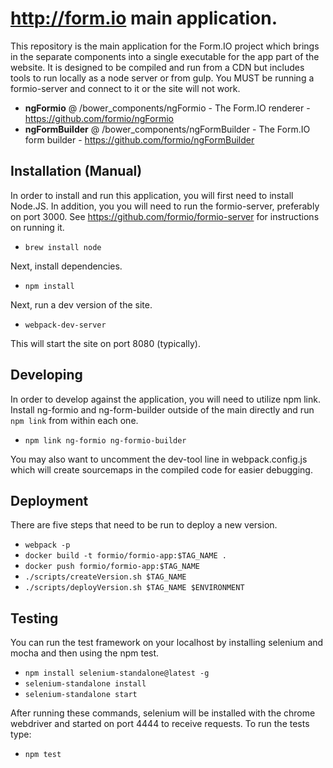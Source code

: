 http://form.io main application.
================================
This repository is the main application for the Form.IO project which brings in the separate components into a single
executable for the app part of the website. It is designed to be compiled and run from a CDN but includes tools to run
locally as a node server or from gulp. You MUST be running a formio-server and connect to it or the site will not work.

 - **ngFormio** @ /bower_components/ngFormio - The Form.IO renderer - https://github.com/formio/ngFormio
 - **ngFormBuilder** @ /bower_components/ngFormBuilder - The Form.IO form builder - https://github.com/formio/ngFormBuilder

Installation (Manual)
------------
In order to install and run this application, you will first need to install Node.JS. In addition, you
you will need to run the formio-server, preferably on port 3000. See https://github.com/formio/formio-server for
instructions on running it.

  - ```brew install node```

Next, install dependencies.

  - ```npm install```

Next, run a dev version of the site.

  - ```webpack-dev-server```

This will start the site on port 8080 (typically).


Developing
------------
In order to develop against the application, you will need to utilize npm link. Install ng-formio and ng-form-builder outside of the main directly and run ```npm link``` from within each one.

  - ```npm link ng-formio ng-formio-builder```

You may also want to uncomment the dev-tool line in webpack.config.js which will create sourcemaps in the compiled code for easier debugging. 

Deployment
---------------
There are five steps that need to be run to deploy a new version.

  - ```webpack -p```
  - ```docker build -t formio/formio-app:$TAG_NAME .```
  - ```docker push formio/formio-app:$TAG_NAME```
  - ```./scripts/createVersion.sh $TAG_NAME```
  - ```./scripts/deployVersion.sh $TAG_NAME $ENVIRONMENT```

Testing
-------
You can run the test framework on your localhost by installing selenium and mocha and then using the npm test.

  - ```npm install selenium-standalone@latest -g```
  - ```selenium-standalone install```
  - ```selenium-standalone start```

After running these commands, selenium will be installed with the chrome webdriver and started on port 4444 to receive requests. To run the tests type:

  - ```npm test```
